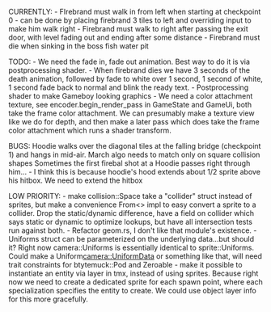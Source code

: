 CURRENTLY:
    - FIrebrand must walk in from left when starting at checkpoint 0 - can be done by placing firebrand 3 tiles to left and overriding input to make him walk right
    - Firebrand must walk to right after passing the exit door, with level fading out and ending after some distance
    - Firebrand must die when sinking in the boss fish water pit

TODO:
    - We need the fade in, fade out animation. Best way to do it is via postprocessing shader.
        - When firebrand dies we have 3 seconds of the death animation, followed by fade to white over 1 second, 1 second of white, 1 second fade back to normal and blink the ready text.
    - Postprocessing shader to make Gameboy looking graphics
        - We need a color attachment texture, see  encoder.begin_render_pass in GameState and GameUi, both take the frame color attachment. We can presumably make a texture view like we do for depth, and then make a later pass which does take the frame color attachment which runs a shader transform.

BUGS:
    Hoodie walks over the diagonal tiles at the falling bridge (checkpoint 1) and hangs in mid-air. March algo needs to match only on square collision shapes
    Sometimes the first firebal shot at a Hoodie passes right through him...
        - I think this is because hoodie's hood extends about 1/2 sprite above his hitbox. We need to extend the hitbox

LOW PRIORITY:
    - make collision::Space take a "collider" struct instead of sprites, but make a convenience From<> impl to easy convert a sprite to a collider. Drop the static/dynamic difference, have a field on collider which says static or dynamic to optimize lookups, but have all intersection tests run against both.
    - Refactor geom.rs, I don't like that module's existence.
    - Uniforms struct can be parameterized on the underlying data...but should it? Right now camera::Uniforms is essentially identical to sprite::Uniforms. Could make a Uniform<camera::UniformData> or something like that, will need trait constraints for btytemuck::Pod and Zeroable
    - make it possible to instantiate an entity via <object> layer in tmx, instead of using sprites. Because right now we need to create a dedicated sprite for each spawn point, where each specialization specifies the entity to create. We could use object layer info for this more gracefully.
